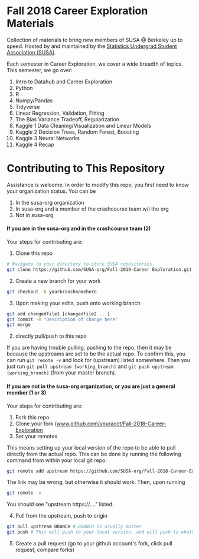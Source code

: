 # Fall 2018 Career Exploration Materials
Collection of materials to bring new members of SUSA @ Berkeley up to speed. Hosted by and maintained by the [Statistics Undergrad Student Association (SUSA)](https://susa.berkeley.edu).

Each semester in Career Exploration, we cover a wide breadth of topics. This semester, we go over:

1. Intro to Datahub and Career Exploration
2. Python
3. R
4. Numpy/Pandas
5. Tidyverse
6. Linear Regression, Validation, Fitting
7. The Bias Variance Tradeoff, Regularization
8. Kaggle 1 Data Cleaning/Visualization and Linear Models
9. Kaggle 2 Decision Trees, Random Forest, Boosting
10. Kaggle 3 Neural Networks
11. Kaggle 4 Recap


# Contributing to This Repository

Assistance is welcome. In order to modify this repo, you first need to know your organization status. You can be
1) In the susa-org organization
2) In susa-org and a member of the crashcourse team w/i the org
3) Not in susa-org

#### If you are in the susa-org **and** in the crashcourse team **(2)**

Your steps for contributing are:
1) Clone this repo
```bash
# Navigate to your directory to store SUSA repositories.
git clone https://github.com/SUSA-org/Fall-2019-Career Exploration.git
```

2) Create a new branch for your work
```bash
git checkout -b yourbranchnamehere
```

3) Upon making your edits, push onto working branch
```bash
git add changedfile1 [changedfile2 ...]
git commit -m "Description of change here"
git merge  
```

2)  directly pull/push to this repo

If you are having trouble pulling, pushing to the repo, then it may be because the upstreams are set to be the actual repo. To confirm this, you can run ``` git remote -v ``` and look for (upstream) listed somewhere. Then you just run ```git pull upstream [working_branch]``` and ```git push upstream [working_branch]``` (from your master branch). 

#### If you are not in the susa-org organization, or you are just a general member **(1 or 3)**

 Your steps for contributing are:
1) Fork this repo
2) Clone your fork (www.github.com/youracct/Fall-2018-Career-Exploration
3) Set your remotes

This means setting up your local version of the repo to be able to pull directly from the actual repo. This can be done by running the following command from within your local git repo:

```bash
git remote add upstream https://github.com/SUSA-org/Fall-2018-Career-Exploration.git
```

The link may be wrong, but otherwise it should work. Then, upon running
```bash
git remote -v
```

You should see "upstream https://...." listed.

4) Pull from the upstream, push to origin

```bash
git pull upstream BRANCH # BRANCH is usually master
git push # This will push to your local version, and will push to whatever branch you're working on
```

5) Create a pull request (go to your github account's fork, click pull request, compare forks)
